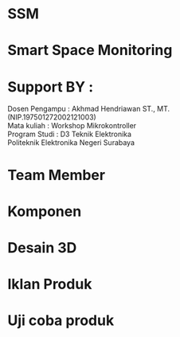 # SSM
# Smart Space Monitoring
# Support BY :
Dosen Pengampu : Akhmad Hendriawan ST., MT. (NIP.197501272002121003)<br>
Mata kuliah : Workshop Mikrokontroller<br>
Program Studi : D3 Teknik Elektronika<br>
Politeknik Elektronika Negeri Surabaya<br>
# Team Member

# Komponen 
# Desain 3D
# Iklan Produk
# Uji coba produk
